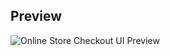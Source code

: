 
## Preview

![Online Store Checkout UI Preview](https://github.com/ebulfez21/Html_Task/blob/main/nested_list/SharedScreenshot.jpg)